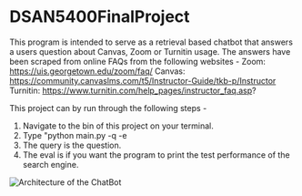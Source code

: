 # DSAN5400FinalProject

This program is intended to serve as a retrieval based chatbot that answers a users question about Canvas, Zoom or Turnitin usage. The answers have been scraped from online FAQs from the following websites - 
Zoom: https://uis.georgetown.edu/zoom/faq/
Canvas: https://community.canvaslms.com/t5/Instructor-Guide/tkb-p/Instructor
Turnitin: https://www.turnitin.com/help_pages/instructor_faq.asp?

This project can by run through the following steps -
1. Navigate to the bin of this project on your terminal.
2. Type "python main.py -q <query> -e <eval>
3. The query is the question.
4. The eval is if you want the program to print the test performance of the search engine.

![Architecture of the ChatBot](https://i.imgur.com/V30q1Ql.png)
